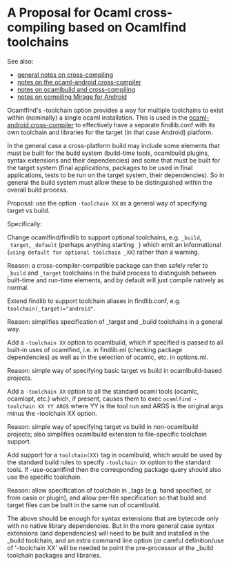 # A Proposal for Ocaml cross-compiling based on Ocamlfind toolchains

See also: 
* [general notes on cross-compiling](ocamlcrosscompiling.md)
* [notes on the ocaml-android cross-compiler](ocamlandroid.md)
* [notes on ocamlbuild and cross-compiling](ocamlbuildnotes.md)
* [notes on compiling Mirage for Android](mirageonandroid.md)

Ocamlfind's -toolchain option provides a way for multiple toolchains to exist within (nominally) a single ocaml installation. This is used in the [ocaml-android cross-compiler](ocamlandroid.md) to effectively have a separate findlib.conf with its own toolchain and libraries for the target (in that case Android) platform.

In the general case a cross-platform build may include some elements that must be built for the build system (build-time tools, ocamlbuild plugins, syntax extensions and their dependencies) and some that must be built for the target system (final applications, packages to be used in final applications, tests to be run on the target system, their dependencies). So in general the build system must allow these to be distinguished within the overall build process.

Proposal: use the option `-toolchain XX` as a general way of specifying target vs build.

Specifically:

Change ocamlfind/findlib to support optional toolchains, e.g. `_build`, `_target`, `_default` (perhaps anything starting `_`) which emit an informational (`using default for optional toolchain _XX`) rather than a warning. 

Reason: a cross-compiler-compatible package can then safely refer to `_build` and `_target` toolchains in the build process to distinguish between built-time and run-time elements, and by default will just compile natively as normal.

Extend findlib to support toolchain aliases in findlib.conf, e.g. `toolchain(_target)="android"`. 

Reason: simplifies specification of _target and _build toolchains in a general way.

Add a `-toolchain XX` option to ocamlbuild, which if specified is passed to all built-in uses of ocamlfind, i.e. in findlib.ml (checking package dependencies) as well as in the selection of ocamlc, etc. in options.ml. 

Reason: simple way of specifying basic target vs build in ocamlbuild-based projects.

Add a `-toolchain XX` option to all the standard ocaml tools (ocamlc, ocamlopt, etc.) which, if present, causes them to exec `ocamlfind -toolchain XX YY ARGS` where YY is the tool run and ARGS is the original args minus the -toolchain XX option. 

Reason: simple way of specifying target vs build in non-ocamlbuild projects; also simplifies ocamlbuild extension to file-specific toolchain support.

Add support for a `toolchain(XX)` tag in ocamlbuild, which would be used by the standard build rules to specify `-toolchain XX` option to the standard tools. If -use-ocamlfind then the corresponding package query should also use the specific toolchain. 

Reason: allow specification of toolchain in _tags (e.g. hand specified, or from oasis or plugin), and allow per-file specification so that build and target files can be built in the same run of ocamlbuild.

The above should be enough for syntax extensions that are bytecode only with no native library dependencies. But in the more general case syntax extensions (and dependencies) will need to be built and installed in the _build toolchain, and an extra command line option (or careful definition/use of '-toolchain XX' will be needed to point the pre-processor at the _build toolchain packages and libraries.

